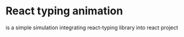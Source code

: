# React typing animation

is a simple simulation integrating react-typing library into react project

